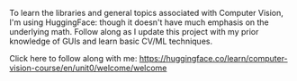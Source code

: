 To learn the libraries and general topics associated with Computer Vision, I'm using HuggingFace: though it doesn't have much emphasis on the underlying math. Follow along as I update this project with my prior knowledge of GUIs and learn basic CV/ML techniques.

Click here to follow along with me: https://huggingface.co/learn/computer-vision-course/en/unit0/welcome/welcome

